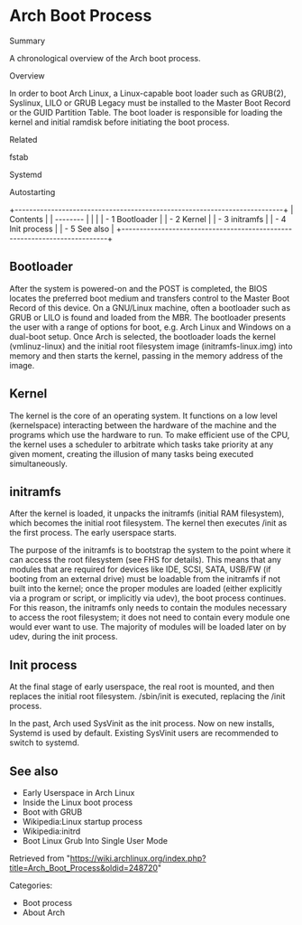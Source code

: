 Arch Boot Process
=================

Summary

A chronological overview of the Arch boot process.

Overview

In order to boot Arch Linux, a Linux-capable boot loader such as
GRUB(2), Syslinux, LILO or GRUB Legacy must be installed to the Master
Boot Record or the GUID Partition Table. The boot loader is responsible
for loading the kernel and initial ramdisk before initiating the boot
process.

Related

fstab

Systemd

Autostarting

+--------------------------------------------------------------------------+
| Contents                                                                 |
| --------                                                                 |
|                                                                          |
| -   1 Bootloader                                                         |
| -   2 Kernel                                                             |
| -   3 initramfs                                                          |
| -   4 Init process                                                       |
| -   5 See also                                                           |
+--------------------------------------------------------------------------+

Bootloader
----------

After the system is powered-on and the POST is completed, the BIOS
locates the preferred boot medium and transfers control to the Master
Boot Record of this device. On a GNU/Linux machine, often a bootloader
such as GRUB or LILO is found and loaded from the MBR. The bootloader
presents the user with a range of options for boot, e.g. Arch Linux and
Windows on a dual-boot setup. Once Arch is selected, the bootloader
loads the kernel (vmlinuz-linux) and the initial root filesystem image
(initramfs-linux.img) into memory and then starts the kernel, passing in
the memory address of the image.

Kernel
------

The kernel is the core of an operating system. It functions on a low
level (kernelspace) interacting between the hardware of the machine and
the programs which use the hardware to run. To make efficient use of the
CPU, the kernel uses a scheduler to arbitrate which tasks take priority
at any given moment, creating the illusion of many tasks being executed
simultaneously.

initramfs
---------

After the kernel is loaded, it unpacks the initramfs (initial RAM
filesystem), which becomes the initial root filesystem. The kernel then
executes /init as the first process. The early userspace starts.

The purpose of the initramfs is to bootstrap the system to the point
where it can access the root filesystem (see FHS for details). This
means that any modules that are required for devices like IDE, SCSI,
SATA, USB/FW (if booting from an external drive) must be loadable from
the initramfs if not built into the kernel; once the proper modules are
loaded (either explicitly via a program or script, or implicitly via
udev), the boot process continues. For this reason, the initramfs only
needs to contain the modules necessary to access the root filesystem; it
does not need to contain every module one would ever want to use. The
majority of modules will be loaded later on by udev, during the init
process.

Init process
------------

At the final stage of early userspace, the real root is mounted, and
then replaces the initial root filesystem. /sbin/init is executed,
replacing the /init process.

In the past, Arch used SysVinit as the init process. Now on new
installs, Systemd is used by default. Existing SysVinit users are
recommended to switch to systemd.

See also
--------

-   Early Userspace in Arch Linux
-   Inside the Linux boot process
-   Boot with GRUB
-   Wikipedia:Linux startup process
-   Wikipedia:initrd
-   Boot Linux Grub Into Single User Mode

Retrieved from
"https://wiki.archlinux.org/index.php?title=Arch_Boot_Process&oldid=248720"

Categories:

-   Boot process
-   About Arch
